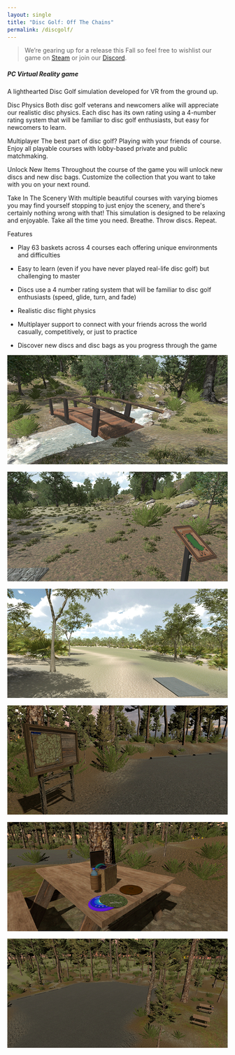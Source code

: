 ```yaml
---
layout: single
title: "Disc Golf: Off The Chains"
permalink: /discgolf/
---
```

<blockquote> We’re gearing up for a release this Fall so feel free to wishlist our game on
<a href="https://store.steampowered.com/app/1372700" target="_blank">Steam<i  style="position: relative; top: 3px;" class="fab fa-fw fa-steam" aria-hidden="true"></i></a>
or join our 
<a href="https://discord.com/invite/FSPf6AK" target="_blank">Discord<i  style="position: relative; top: 3px;" class="fab fa-fw fa-discord" aria-hidden="true"></i></a>.
</blockquote>

<h5> PC Virtual Reality game </h5>
A lighthearted Disc Golf simulation developed for VR from the ground up. 


Disc Physics
Both disc golf veterans and newcomers alike will appreciate our realistic disc physics. Each disc has its own rating using a 4-number rating system that will be familiar to disc golf enthusiasts, but easy for newcomers to learn.

Multiplayer
The best part of disc golf? Playing with your friends of course. Enjoy all playable courses with lobby-based private and public matchmaking.

Unlock New Items
Throughout the course of the game you will unlock new discs and new disc bags. Customize the collection that you want to take with you on your next round.

Take In The Scenery
With multiple beautiful courses with varying biomes you may find yourself stopping to just enjoy the scenery, and there's certainly nothing wrong with that! This simulation is designed to be relaxing and enjoyable. Take all the time you need. Breathe. Throw discs. Repeat.

Features
* Play 63 baskets across 4 courses each offering unique environments and difficulties

* Easy to learn (even if you have never played real-life disc golf) but challenging to master

* Discs use a 4 number rating system that will be familiar to disc golf enthusiasts (speed, glide, turn, and fade)

* Realistic disc flight physics

* Multiplayer support to connect with your friends across the world casually, competitively, or just to practice

* Discover new discs and disc bags as you progress through the game


![disc golf vr game screen shot](/images/imageExample1.gif)

![disc golf vr game screen shot](/images/imageExample2.gif)

![disc golf vr game screen shot](/images/imageExample4.gif)

![disc golf vr game screen shot](/images/imageExample3.gif)

![disc golf vr game screen shot](/images/imageExample6.gif)

![disc golf vr game screen shot](/images/imageExample7.gif)
